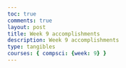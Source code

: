 ```yaml
---
toc: true 
comments: true 
layout: post 
title: Week 9 accomplishments
description: Week 9 accomplishments
type: tangibles
courses: { compsci: {week: 9} } 
---
```



